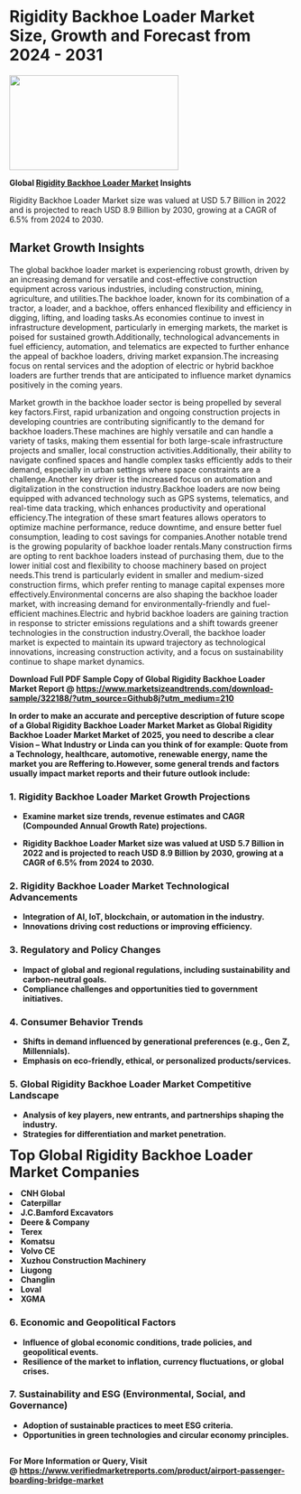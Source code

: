 <H1>Rigidity Backhoe Loader Market Size, Growth and Forecast from 2024 - 2031</H1><img class="aligncenter size-medium wp-image-584254" src="https://thirdeyenews.in/wp-content/uploads/2024/09/Global-Market-Research-300x168.jpeg" alt="" width="300" height="168" /><p><strong>Global&nbsp;<a href="https://www.marketsizeandtrends.com/download-sample/322188/?utm_source=Github8j?utm_medium=210">Rigidity Backhoe Loader Market</a> Insights</strong></p><p>Rigidity Backhoe Loader Market size was valued at USD 5.7 Billion in 2022 and is projected to reach USD 8.9 Billion by 2030, growing at a CAGR of 6.5% from 2024 to 2030.</p><p><h2>Market Growth Insights</h2> <p>The global backhoe loader market is experiencing robust growth, driven by an increasing demand for versatile and cost-effective construction equipment across various industries, including construction, mining, agriculture, and utilities.The backhoe loader, known for its combination of a tractor, a loader, and a backhoe, offers enhanced flexibility and efficiency in digging, lifting, and loading tasks.As economies continue to invest in infrastructure development, particularly in emerging markets, the market is poised for sustained growth.Additionally, technological advancements in fuel efficiency, automation, and telematics are expected to further enhance the appeal of backhoe loaders, driving market expansion.The increasing focus on rental services and the adoption of electric or hybrid backhoe loaders are further trends that are anticipated to influence market dynamics positively in the coming years.</p> <p>Market growth in the backhoe loader sector is being propelled by several key factors.First, rapid urbanization and ongoing construction projects in developing countries are contributing significantly to the demand for backhoe loaders.These machines are highly versatile and can handle a variety of tasks, making them essential for both large-scale infrastructure projects and smaller, local construction activities.Additionally, their ability to navigate confined spaces and handle complex tasks efficiently adds to their demand, especially in urban settings where space constraints are a challenge.Another key driver is the increased focus on automation and digitalization in the construction industry.Backhoe loaders are now being equipped with advanced technology such as GPS systems, telematics, and real-time data tracking, which enhances productivity and operational efficiency.The integration of these smart features allows operators to optimize machine performance, reduce downtime, and ensure better fuel consumption, leading to cost savings for companies.Another notable trend is the growing popularity of backhoe loader rentals.Many construction firms are opting to rent backhoe loaders instead of purchasing them, due to the lower initial cost and flexibility to choose machinery based on project needs.This trend is particularly evident in smaller and medium-sized construction firms, which prefer renting to manage capital expenses more effectively.Environmental concerns are also shaping the backhoe loader market, with increasing demand for environmentally-friendly and fuel-efficient machines.Electric and hybrid backhoe loaders are gaining traction in response to stricter emissions regulations and a shift towards greener technologies in the construction industry.Overall, the backhoe loader market is expected to maintain its upward trajectory as technological innovations, increasing construction activity, and a focus on sustainability continue to shape market dynamics.<strong></p><p><span class=""><strong>Download Full PDF Sample Copy of Global Rigidity Backhoe Loader Market Report</strong> @ <a href="https://www.marketsizeandtrends.com/download-sample/322188/?utm_source=Github8j?utm_medium=210" target="_blank">https://www.marketsizeandtrends.com/download-sample/322188/?utm_source=Github8j?utm_medium=210</a></span></p><p>In order to make an accurate and perceptive description of future scope of a Global&nbsp;Rigidity Backhoe Loader Market Market as Global&nbsp;Rigidity Backhoe Loader Market Market of 2025, you need to describe a clear Vision &ndash; What Industry or Linda can you think of for example: Quote from a Technology, healthcare, automotive, renewable energy, name the market you are Reffering to.However, some general trends and factors usually impact market reports and their future outlook include:</p><h3>1.&nbsp;<strong>Rigidity Backhoe Loader Market Growth Projections</strong></h3><ul><li>Examine market size trends, revenue estimates and CAGR (Compounded Annual Growth Rate) projections.</li><li><p>Rigidity Backhoe Loader Market size was valued at USD 5.7 Billion in 2022 and is projected to reach USD 8.9 Billion by 2030, growing at a CAGR of 6.5% from 2024 to 2030.</p></li></ul><h3>2.&nbsp;<strong>Rigidity Backhoe Loader Market Technological Advancements</strong></h3><ul><li>Integration of AI, IoT, blockchain, or automation in the industry.</li><li>Innovations driving cost reductions or improving efficiency.</li></ul><h3>3.&nbsp;<strong>Regulatory and Policy Changes</strong></h3><ul><li>Impact of global and regional regulations, including sustainability and carbon-neutral goals.</li><li>Compliance challenges and opportunities tied to government initiatives.</li></ul><h3>4.&nbsp;<strong>Consumer Behavior Trends</strong></h3><ul><li>Shifts in demand influenced by generational preferences (e.g., Gen Z, Millennials).</li><li>Emphasis on eco-friendly, ethical, or personalized products/services.</li></ul><h3>5.&nbsp;<strong>Global Rigidity Backhoe Loader Market Competitive Landscape</strong></h3><ul><li>Analysis of key players, new entrants, and partnerships shaping the industry.</li><li>Strategies for differentiation and market penetration.</li></ul><p data-pm-slice="1 1 []"><span style="color: inherit; font-family: inherit; font-size: 25px;">Top Global Rigidity Backhoe Loader Market Companies</span></p><div class="" data-test-id=""><p><li>CNH Global</li><li> Caterpillar</li><li> J.C.Bamford Excavators</li><li> Deere & Company</li><li> Terex</li><li> Komatsu</li><li> Volvo CE</li><li> Xuzhou Construction Machinery</li><li> Liugong</li><li> Changlin</li><li> Loval</li><li> XGMA</li></p></div><h3>6.&nbsp;<strong>Economic and Geopolitical Factors</strong></h3><ul><li>Influence of global economic conditions, trade policies, and geopolitical events.</li><li>Resilience of the market to inflation, currency fluctuations, or global crises.</li></ul><h3>7.&nbsp;<strong>Sustainability and ESG (Environmental, Social, and Governance)</strong></h3><ul><li>Adoption of sustainable practices to meet ESG criteria.</li><li>Opportunities in green technologies and circular economy principles.</li></ul><h2><strong style="font-size: 14px;">For More Information or Query, Visit @&nbsp;</strong><a style="background-color: #ffffff; font-size: 14px;" href="https://www.marketsizeandtrends.com/report/rigidity-backhoe-loader-market/" target="_blank">https://www.verifiedmarketreports.com/product/airport-passenger-boarding-bridge-market</a></h2>